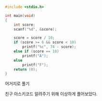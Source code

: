 ```cpp
#include <stdio.h>

int main(void)
{
    int score;
    scanf("%d", &score);

    score = score / 10;
    if (score >= 6 && score < 10)
        printf("%c", 74 - score);
    else if (score == 10)
        printf("A");
    else
        printf("F");
    return (0);
}
```

어거지로 풀기

친구 아스키코드 알려주기 위해 이상하게 풀어보았다.